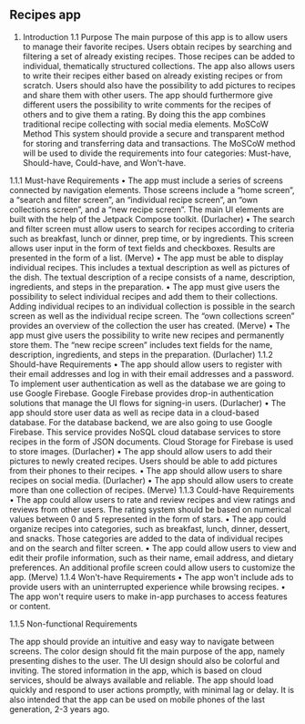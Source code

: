 


## Recipes app

1.	Introduction
1.1	Purpose 
The main purpose of this app is to allow users to manage their favorite recipes. Users obtain recipes by searching and filtering a set of already existing recipes. Those recipes can be added to individual, thematically structured collections. The app also allows users to write their recipes either based on already existing recipes or from scratch. Users should also have the possibility to add pictures to recipes and share them with other users. The app should furthermore give different users the possibility to write comments for the recipes of others and to give them a rating. By doing this the app combines traditional recipe collecting with social media elements.
MoSCoW Method
This system should provide a secure and transparent method for storing and transferring data and transactions. The MoSCoW method will be used to divide the requirements into four categories: Must-have, Should-have, Could-have, and Won't-have.

1.1.1	Must-have Requirements
•	The app must include a series of screens connected by navigation elements. Those screens include a “home screen”, a “search and filter screen”, an “individual recipe screen”, an “own collections screen”, and a “new recipe screen”. The main UI elements are built with the help of the Jetpack Compose toolkit. (Durlacher)
•	The search and filter screen must allow users to search for recipes according to criteria such as breakfast, lunch or dinner, prep time, or by ingredients. This screen allows user input in the form of text fields and checkboxes. Results are presented in the form of a list. (Merve)
•	The app must be able to display individual recipes. This includes a textual description as well as pictures of the dish. The textual description of a recipe consists of a name, description, ingredients, and steps in the preparation.
•	The app must give users the possibility to select individual recipes and add them to their collections. Adding individual recipes to an individual collection is possible in the search screen as well as the individual recipe screen. The “own collections screen” provides an overview of the collection the user has created. (Merve)
•	The app must give users the possibility to write new recipes and permanently store them. The “new recipe screen” includes text fields for the name, description, ingredients, and steps in the preparation. (Durlacher)
1.1.2	Should-have Requirements
•	The app should allow users to register with their email addresses and log in with their email addresses and a password. To implement user authentication as well as the database we are going to use Google Firebase. Google Firebase provides drop-in authentication solutions that manage the UI flows for signing-in users. (Durlacher)
•	The app should store user data as well as recipe data in a cloud-based database. For the database backend, we are also going to use Google Firebase. This service provides NoSQL cloud database services to store recipes in the form of JSON documents. Cloud Storage for Firebase is used to store images. (Durlacher)
•	The app should allow users to add their pictures to newly created recipes. Users should be able to add pictures from their phones to their recipes.
•	The app should allow users to share recipes on social media. (Durlacher)
•	The app should allow users to create more than one collection of recipes. (Merve)
1.1.3	Could-have Requirements
•	The app could allow users to rate and review recipes and view ratings and reviews from other users. The rating system should be based on numerical values between 0 and 5 represented in the form of stars.
•	The app could organize recipes into categories, such as breakfast, lunch, dinner, dessert, and snacks. Those categories are added to the data of individual recipes and on the search and filter screen. 
•	The app could allow users to view and edit their profile information, such as their name, email address, and dietary preferences. An additional profile screen could allow users to customize the app. (Merve)
1.1.4	Won't-have Requirements
•	The app won't include ads to provide users with an uninterrupted experience while browsing recipes.
•	The app won't require users to make in-app purchases to access features or content.

1.1.5	Non-functional Requirements

The app should provide an intuitive and easy way to navigate between screens. The color design should fit the main purpose of the app, namely presenting dishes to the user. The UI design should also be colorful and inviting.
The stored information in the app, which is based on cloud services, should be always available and reliable.
The app should load quickly and respond to user actions promptly, with minimal lag or delay. It is also intended that the app can be used on mobile phones of the last generation, 2-3 years ago.
